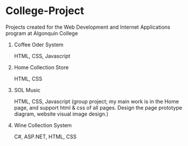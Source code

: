# College-Project
Projects created for the Web Development and Internet Applications program at Algonquin College
1. Coffee Oder System

   HTML, CSS, Javascript

2. Home Collection Store

   HTML, CSS

3. SOL Music

   HTML, CSS, Javascript 
   (group project; my main work is in the Home page, and support html & css of all pages. Design the page prototype diagram, website visual image design.)

4. Wine Collection System

   C#, ASP.NET, HTML, CSS
